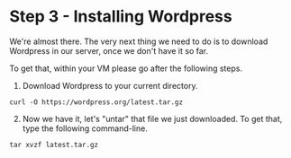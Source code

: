 # Step 3 - Installing Wordpress

We're almost there. The very next thing we need to do is to download Wordpress in our server, once we don't have it so far.

To get that, within your VM please go after the following steps.

1) Download Wordpress to your current directory.

```shell
curl -O https://wordpress.org/latest.tar.gz
```

2) Now we have it, let's "untar" that file we just downloaded. To get that, type the following command-line.

```shell	
tar xvzf latest.tar.gz
```
